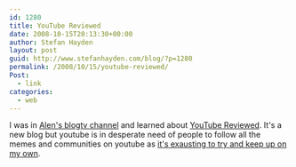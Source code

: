 ```yaml
---
id: 1280
title: YouTube Reviewed
date: 2008-10-15T20:13:30+00:00
author: Stefan Hayden
layout: post
guid: http://www.stefanhayden.com/blog/?p=1280
permalink: /2008/10/15/youtube-reviewed/
Post:
  - link
categories:
  - web
---
```

I was in <a href="http://www.blogtv.com/People/fallofautumndistro">Alen's blogtv channel</a> and learned about <a href="http://youtubereviewed.wordpress.com/">YouTube Reviewed</a>. It's a new blog but youtube is in desperate need of people to follow all the memes and communities on youtube as <a href="http://www.youtube.com/profile_subscriptions?user=STHayden">it's exausting to try and keep up on my own</a>.